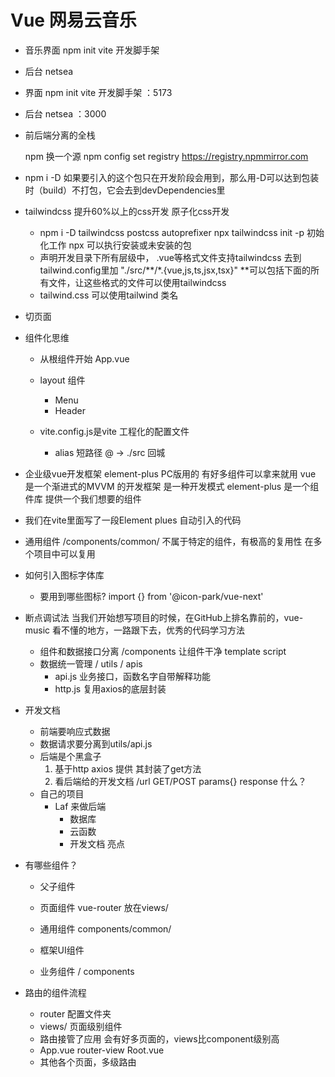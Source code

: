 # Vue 网易云音乐

- 音乐界面
    npm init vite 开发脚手架
- 后台
    netsea  

- 界面
    npm init vite 开发脚手架
    ：5173
- 后台
    netsea
    ：3000
- 前后端分离的全栈

    npm 换一个源
    npm config set registry https://registry.npmmirror.com
- npm i -D 如果要引入的这个包只在开发阶段会用到，那么用-D可以达到包装时（build）不打包，它会去到devDependencies里
- tailwindcss 提升60%以上的css开发  原子化css开发
    - npm i -D tailwindcss postcss autoprefixer
      npx tailwindcss init -p   初始化工作
       npx 可以执行安装或未安装的包
    - 声明开发目录下所有层级中， .vue等格式文件支持tailwindcss
       去到tailwind.config里加
        "./src/**/*.{vue,js,ts,jsx,tsx}"
        **可以包括下面的所有文件，让这些格式的文件可以使用tailwindcss
    - tailwind.css
    可以使用tailwind 类名

- 切页面
- 组件化思维
    - 从根组件开始 App.vue
    - layout 组件
        - Menu  
        - Header
        
    - vite.config.js是vite 工程化的配置文件
        - alias 短路径
            @ -> ./src 回城

- 企业级vue开发框架 element-plus PC版用的
    有好多组件可以拿来就用
    vue 是一个渐进式的MVVM 的开发框架 是一种开发模式
    element-plus 是一个组件库 提供一个我们想要的组件

- 我们在vite里面写了一段Element plues 自动引入的代码

- 通用组件
    /components/common/
    不属于特定的组件，有极高的复用性 在多个项目中可以复用

- 如何引入图标字体库
    - 要用到哪些图标?
        import {} from '@icon-park/vue-next'

- 断点调试法
    当我们开始想写项目的时候，在GitHub上排名靠前的，vue-music 看不懂的地方，一路跟下去，优秀的代码学习方法
    - 组件和数据接口分离 /components
        让组件干净 template script
    - 数据统一管理 / utils / apis
        - api.js
            业务接口，函数名字自带解释功能
        - http.js
            复用axios的底层封装

- 开发文档
    - 前端要响应式数据
    - 数据请求要分离到utils/api.js
    - 后端是个黑盒子
        1. 基于http
            axios 提供 其封装了get方法
        2. 看后端给的开发文档
            /url GET/POST params{}
            response 什么？
    - 自己的项目
        - Laf 来做后端
            - 数据库
            - 云函数
            - 开发文档 亮点

- 有哪些组件？
    - 父子组件
    - 页面组件
        vue-router  放在views/
    - 通用组件
        components/common/

    - 框架UI组件
    - 业务组件 / components

- 路由的组件流程
    - router 配置文件夹
    - views/ 页面级别组件
    - 路由接管了应用
        会有好多页面的，views比component级别高
    - App.vue router-view Root.vue
    - 其他各个页面，多级路由